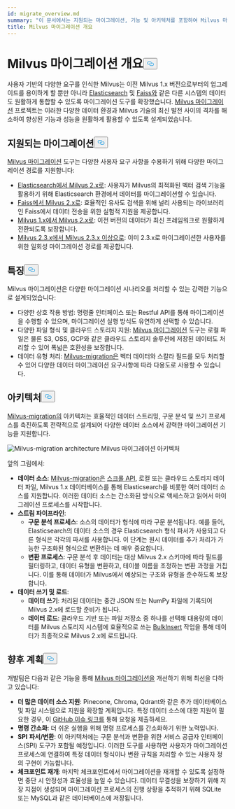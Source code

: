 ```yaml
---
id: migrate_overview.md
summary: "이 문서에서는 지원되는 마이그레이션, 기능 및 아키텍처를 포함하여 Milvus 마이그레이션 도구에 대한 개요를 제공합니다."
title: Milvus 마이그레이션 개요
---
```


<h1 id="Milvus-Migration-Overview" class="common-anchor-header">Milvus 마이그레이션 개요<button data-href="#Milvus-Migration-Overview" class="anchor-icon" translate="no">
      <svg translate="no"
        aria-hidden="true"
        focusable="false"
        height="20"
        version="1.1"
        viewBox="0 0 16 16"
        width="16"
      >
        <path
          fill="#0092E4"
          fill-rule="evenodd"
          d="M4 9h1v1H4c-1.5 0-3-1.69-3-3.5S2.55 3 4 3h4c1.45 0 3 1.69 3 3.5 0 1.41-.91 2.72-2 3.25V8.59c.58-.45 1-1.27 1-2.09C10 5.22 8.98 4 8 4H4c-.98 0-2 1.22-2 2.5S3 9 4 9zm9-3h-1v1h1c1 0 2 1.22 2 2.5S13.98 12 13 12H9c-.98 0-2-1.22-2-2.5 0-.83.42-1.64 1-2.09V6.25c-1.09.53-2 1.84-2 3.25C6 11.31 7.55 13 9 13h4c1.45 0 3-1.69 3-3.5S14.5 6 13 6z"
        ></path>
      </svg>
    </button></h1><p>사용자 기반의 다양한 요구를 인식한 Milvus는 이전 Milvus 1.x 버전으로부터의 업그레이드를 용이하게 할 뿐만 아니라 <a href="https://www.elastic.co/guide/en/elasticsearch/reference/current/elasticsearch-intro.html">Elasticsearch</a> 및 <a href="https://github.com/facebookresearch/faiss">Faiss와</a> 같은 다른 시스템의 데이터도 원활하게 통합할 수 있도록 마이그레이션 도구를 확장했습니다. <a href="https://github.com/zilliztech/milvus-migration">Milvus 마이그레이션</a> 프로젝트는 이러한 다양한 데이터 환경과 Milvus 기술의 최신 발전 사이의 격차를 해소하여 향상된 기능과 성능을 원활하게 활용할 수 있도록 설계되었습니다.</p>
<h2 id="Supported-migrations" class="common-anchor-header">지원되는 마이그레이션<button data-href="#Supported-migrations" class="anchor-icon" translate="no">
      <svg translate="no"
        aria-hidden="true"
        focusable="false"
        height="20"
        version="1.1"
        viewBox="0 0 16 16"
        width="16"
      >
        <path
          fill="#0092E4"
          fill-rule="evenodd"
          d="M4 9h1v1H4c-1.5 0-3-1.69-3-3.5S2.55 3 4 3h4c1.45 0 3 1.69 3 3.5 0 1.41-.91 2.72-2 3.25V8.59c.58-.45 1-1.27 1-2.09C10 5.22 8.98 4 8 4H4c-.98 0-2 1.22-2 2.5S3 9 4 9zm9-3h-1v1h1c1 0 2 1.22 2 2.5S13.98 12 13 12H9c-.98 0-2-1.22-2-2.5 0-.83.42-1.64 1-2.09V6.25c-1.09.53-2 1.84-2 3.25C6 11.31 7.55 13 9 13h4c1.45 0 3-1.69 3-3.5S14.5 6 13 6z"
        ></path>
      </svg>
    </button></h2><p><a href="https://github.com/zilliztech/milvus-migration">Milvus 마이그레이션</a> 도구는 다양한 사용자 요구 사항을 수용하기 위해 다양한 마이그레이션 경로를 지원합니다:</p>
<ul>
<li><a href="/docs/ko/v2.5.x/es2m.md">Elasticsearch에서 Milvus 2.x로</a>: 사용자가 Milvus의 최적화된 벡터 검색 기능을 활용하기 위해 Elasticsearch 환경에서 데이터를 마이그레이션할 수 있습니다.</li>
<li><a href="/docs/ko/v2.5.x/f2m.md">Faiss에서 Milvus 2.x로</a>: 효율적인 유사도 검색을 위해 널리 사용되는 라이브러리인 Faiss에서 데이터 전송을 위한 실험적 지원을 제공합니다.</li>
<li><a href="/docs/ko/v2.5.x/m2m.md">Milvus 1.x에서 Milvus 2.x로</a>: 이전 버전의 데이터가 최신 프레임워크로 원활하게 전환되도록 보장합니다.</li>
<li><a href="/docs/ko/v2.5.x/from-m2x.md">Milvus 2.3.x에서 Milvus 2.3.x 이상으로</a>: 이미 2.3.x로 마이그레이션한 사용자를 위한 일회성 마이그레이션 경로를 제공합니다.</li>
</ul>
<h2 id="Features" class="common-anchor-header">특징<button data-href="#Features" class="anchor-icon" translate="no">
      <svg translate="no"
        aria-hidden="true"
        focusable="false"
        height="20"
        version="1.1"
        viewBox="0 0 16 16"
        width="16"
      >
        <path
          fill="#0092E4"
          fill-rule="evenodd"
          d="M4 9h1v1H4c-1.5 0-3-1.69-3-3.5S2.55 3 4 3h4c1.45 0 3 1.69 3 3.5 0 1.41-.91 2.72-2 3.25V8.59c.58-.45 1-1.27 1-2.09C10 5.22 8.98 4 8 4H4c-.98 0-2 1.22-2 2.5S3 9 4 9zm9-3h-1v1h1c1 0 2 1.22 2 2.5S13.98 12 13 12H9c-.98 0-2-1.22-2-2.5 0-.83.42-1.64 1-2.09V6.25c-1.09.53-2 1.84-2 3.25C6 11.31 7.55 13 9 13h4c1.45 0 3-1.69 3-3.5S14.5 6 13 6z"
        ></path>
      </svg>
    </button></h2><p>Milvus 마이그레이션은 다양한 마이그레이션 시나리오를 처리할 수 있는 강력한 기능으로 설계되었습니다:</p>
<ul>
<li>다양한 상호 작용 방법: 명령줄 인터페이스 또는 Restful API를 통해 마이그레이션을 수행할 수 있으며, 마이그레이션 실행 방식도 유연하게 선택할 수 있습니다.</li>
<li>다양한 파일 형식 및 클라우드 스토리지 지원: <a href="https://github.com/zilliztech/milvus-migration">Milvus 마이그레이션</a> 도구는 로컬 파일은 물론 S3, OSS, GCP와 같은 클라우드 스토리지 솔루션에 저장된 데이터도 처리할 수 있어 폭넓은 호환성을 보장합니다.</li>
<li>데이터 유형 처리: <a href="https://github.com/zilliztech/milvus-migration">Milvus-migration은</a> 벡터 데이터와 스칼라 필드를 모두 처리할 수 있어 다양한 데이터 마이그레이션 요구사항에 따라 다용도로 사용할 수 있습니다.</li>
</ul>
<h2 id="Architecture" class="common-anchor-header">아키텍처<button data-href="#Architecture" class="anchor-icon" translate="no">
      <svg translate="no"
        aria-hidden="true"
        focusable="false"
        height="20"
        version="1.1"
        viewBox="0 0 16 16"
        width="16"
      >
        <path
          fill="#0092E4"
          fill-rule="evenodd"
          d="M4 9h1v1H4c-1.5 0-3-1.69-3-3.5S2.55 3 4 3h4c1.45 0 3 1.69 3 3.5 0 1.41-.91 2.72-2 3.25V8.59c.58-.45 1-1.27 1-2.09C10 5.22 8.98 4 8 4H4c-.98 0-2 1.22-2 2.5S3 9 4 9zm9-3h-1v1h1c1 0 2 1.22 2 2.5S13.98 12 13 12H9c-.98 0-2-1.22-2-2.5 0-.83.42-1.64 1-2.09V6.25c-1.09.53-2 1.84-2 3.25C6 11.31 7.55 13 9 13h4c1.45 0 3-1.69 3-3.5S14.5 6 13 6z"
        ></path>
      </svg>
    </button></h2><p><a href="https://github.com/zilliztech/milvus-migration">Milvus-migration의</a> 아키텍처는 효율적인 데이터 스트리밍, 구문 분석 및 쓰기 프로세스를 촉진하도록 전략적으로 설계되어 다양한 데이터 소스에서 강력한 마이그레이션 기능을 지원합니다.</p>
<p>
  
   <span class="img-wrapper"> <img translate="no" src="/docs/v2.5.x/assets/milvus-migration-architecture.jpeg" alt="Milvus-migration architecture" class="doc-image" id="milvus-migration-architecture" />
   </span> <span class="img-wrapper"> <span>Milvus 마이그레이션 아키텍처</span> </span></p>
<p>앞의 그림에서:</p>
<ul>
<li><strong>데이터 소스</strong>: <a href="https://github.com/zilliztech/milvus-migration">Milvus-migration은</a> <a href="https://www.elastic.co/guide/en/elasticsearch/reference/current/scroll-api.html">스크롤 API</a>, 로컬 또는 클라우드 스토리지 데이터 파일, Milvus 1.x 데이터베이스를 통해 Elasticsearch를 비롯한 여러 데이터 소스를 지원합니다. 이러한 데이터 소스는 간소화된 방식으로 액세스하고 읽어서 마이그레이션 프로세스를 시작합니다.</li>
<li><strong>스트림 파이프라인</strong>:<ul>
<li><strong>구문 분석 프로세스</strong>: 소스의 데이터가 형식에 따라 구문 분석됩니다. 예를 들어, Elasticsearch의 데이터 소스의 경우 Elasticsearch 형식 파서가 사용되고 다른 형식은 각각의 파서를 사용합니다. 이 단계는 원시 데이터를 추가 처리가 가능한 구조화된 형식으로 변환하는 데 매우 중요합니다.</li>
<li><strong>변환 프로세스</strong>: 구문 분석 후 데이터는 대상 Milvus 2.x 스키마에 따라 필드를 필터링하고, 데이터 유형을 변환하고, 테이블 이름을 조정하는 변환 과정을 거칩니다. 이를 통해 데이터가 Milvus에서 예상되는 구조와 유형을 준수하도록 보장합니다.</li>
</ul></li>
<li><strong>데이터 쓰기 및 로드</strong>:<ul>
<li><strong>데이터 쓰기</strong>: 처리된 데이터는 중간 JSON 또는 NumPy 파일에 기록되어 Milvus 2.x에 로드할 준비가 됩니다.</li>
<li><strong>데이터 로드</strong>: 클라우드 기반 또는 파일 저장소 중 하나를 선택해 대용량의 데이터를 Milvus 스토리지 시스템에 효율적으로 쓰는 <a href="https://milvus.io/api-reference/pymilvus/v2.4.x/ORM/utility/do_bulk_insert.md">BulkInsert</a> 작업을 통해 데이터가 최종적으로 Milvus 2.x에 로드됩니다.</li>
</ul></li>
</ul>
<h2 id="Future-plans" class="common-anchor-header">향후 계획<button data-href="#Future-plans" class="anchor-icon" translate="no">
      <svg translate="no"
        aria-hidden="true"
        focusable="false"
        height="20"
        version="1.1"
        viewBox="0 0 16 16"
        width="16"
      >
        <path
          fill="#0092E4"
          fill-rule="evenodd"
          d="M4 9h1v1H4c-1.5 0-3-1.69-3-3.5S2.55 3 4 3h4c1.45 0 3 1.69 3 3.5 0 1.41-.91 2.72-2 3.25V8.59c.58-.45 1-1.27 1-2.09C10 5.22 8.98 4 8 4H4c-.98 0-2 1.22-2 2.5S3 9 4 9zm9-3h-1v1h1c1 0 2 1.22 2 2.5S13.98 12 13 12H9c-.98 0-2-1.22-2-2.5 0-.83.42-1.64 1-2.09V6.25c-1.09.53-2 1.84-2 3.25C6 11.31 7.55 13 9 13h4c1.45 0 3-1.69 3-3.5S14.5 6 13 6z"
        ></path>
      </svg>
    </button></h2><p>개발팀은 다음과 같은 기능을 통해 <a href="https://github.com/zilliztech/milvus-migration">Milvus 마이그레이션을</a> 개선하기 위해 최선을 다하고 있습니다:</p>
<ul>
<li><strong>더 많은 데이터 소스 지원</strong>: Pinecone, Chroma, Qdrant와 같은 추가 데이터베이스 및 파일 시스템으로 지원을 확장할 계획입니다. 특정 데이터 소스에 대한 지원이 필요한 경우, 이 <a href="https://github.com/zilliztech/milvus-migration/issues">GitHub 이슈 링크를</a> 통해 요청을 제출하세요.</li>
<li><strong>명령 간소화</strong>: 더 쉬운 실행을 위해 명령 프로세스를 간소화하기 위한 노력입니다.</li>
<li><strong>SPI</strong> <strong>파서/변환</strong>: 이 아키텍처에는 구문 분석과 변환을 위한 서비스 공급자 인터페이스(SPI) 도구가 포함될 예정입니다. 이러한 도구를 사용하면 사용자가 마이그레이션 프로세스에 연결하여 특정 데이터 형식이나 변환 규칙을 처리할 수 있는 사용자 정의 구현이 가능합니다.</li>
<li><strong>체크포인트 재개</strong>: 마지막 체크포인트에서 마이그레이션을 재개할 수 있도록 설정하면 중단 시 안정성과 효율성을 높일 수 있습니다. 데이터 무결성을 보장하기 위해 저장 지점이 생성되며 마이그레이션 프로세스의 진행 상황을 추적하기 위해 SQLite 또는 MySQL과 같은 데이터베이스에 저장됩니다.</li>
</ul>
